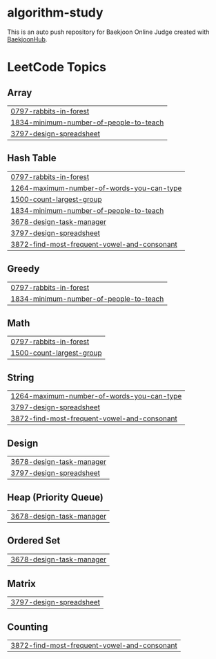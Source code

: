 # algorithm-study
This is an auto push repository for Baekjoon Online Judge created with [BaekjoonHub](https://github.com/BaekjoonHub/BaekjoonHub).

<!---LeetCode Topics Start-->
# LeetCode Topics
## Array
|  |
| ------- |
| [0797-rabbits-in-forest](https://github.com/kim-na-ram/algorithm-study/tree/master/0797-rabbits-in-forest) |
| [1834-minimum-number-of-people-to-teach](https://github.com/kim-na-ram/algorithm-study/tree/master/1834-minimum-number-of-people-to-teach) |
| [3797-design-spreadsheet](https://github.com/kim-na-ram/algorithm-study/tree/master/3797-design-spreadsheet) |
## Hash Table
|  |
| ------- |
| [0797-rabbits-in-forest](https://github.com/kim-na-ram/algorithm-study/tree/master/0797-rabbits-in-forest) |
| [1264-maximum-number-of-words-you-can-type](https://github.com/kim-na-ram/algorithm-study/tree/master/1264-maximum-number-of-words-you-can-type) |
| [1500-count-largest-group](https://github.com/kim-na-ram/algorithm-study/tree/master/1500-count-largest-group) |
| [1834-minimum-number-of-people-to-teach](https://github.com/kim-na-ram/algorithm-study/tree/master/1834-minimum-number-of-people-to-teach) |
| [3678-design-task-manager](https://github.com/kim-na-ram/algorithm-study/tree/master/3678-design-task-manager) |
| [3797-design-spreadsheet](https://github.com/kim-na-ram/algorithm-study/tree/master/3797-design-spreadsheet) |
| [3872-find-most-frequent-vowel-and-consonant](https://github.com/kim-na-ram/algorithm-study/tree/master/3872-find-most-frequent-vowel-and-consonant) |
## Greedy
|  |
| ------- |
| [0797-rabbits-in-forest](https://github.com/kim-na-ram/algorithm-study/tree/master/0797-rabbits-in-forest) |
| [1834-minimum-number-of-people-to-teach](https://github.com/kim-na-ram/algorithm-study/tree/master/1834-minimum-number-of-people-to-teach) |
## Math
|  |
| ------- |
| [0797-rabbits-in-forest](https://github.com/kim-na-ram/algorithm-study/tree/master/0797-rabbits-in-forest) |
| [1500-count-largest-group](https://github.com/kim-na-ram/algorithm-study/tree/master/1500-count-largest-group) |
## String
|  |
| ------- |
| [1264-maximum-number-of-words-you-can-type](https://github.com/kim-na-ram/algorithm-study/tree/master/1264-maximum-number-of-words-you-can-type) |
| [3797-design-spreadsheet](https://github.com/kim-na-ram/algorithm-study/tree/master/3797-design-spreadsheet) |
| [3872-find-most-frequent-vowel-and-consonant](https://github.com/kim-na-ram/algorithm-study/tree/master/3872-find-most-frequent-vowel-and-consonant) |
## Design
|  |
| ------- |
| [3678-design-task-manager](https://github.com/kim-na-ram/algorithm-study/tree/master/3678-design-task-manager) |
| [3797-design-spreadsheet](https://github.com/kim-na-ram/algorithm-study/tree/master/3797-design-spreadsheet) |
## Heap (Priority Queue)
|  |
| ------- |
| [3678-design-task-manager](https://github.com/kim-na-ram/algorithm-study/tree/master/3678-design-task-manager) |
## Ordered Set
|  |
| ------- |
| [3678-design-task-manager](https://github.com/kim-na-ram/algorithm-study/tree/master/3678-design-task-manager) |
## Matrix
|  |
| ------- |
| [3797-design-spreadsheet](https://github.com/kim-na-ram/algorithm-study/tree/master/3797-design-spreadsheet) |
## Counting
|  |
| ------- |
| [3872-find-most-frequent-vowel-and-consonant](https://github.com/kim-na-ram/algorithm-study/tree/master/3872-find-most-frequent-vowel-and-consonant) |
<!---LeetCode Topics End-->